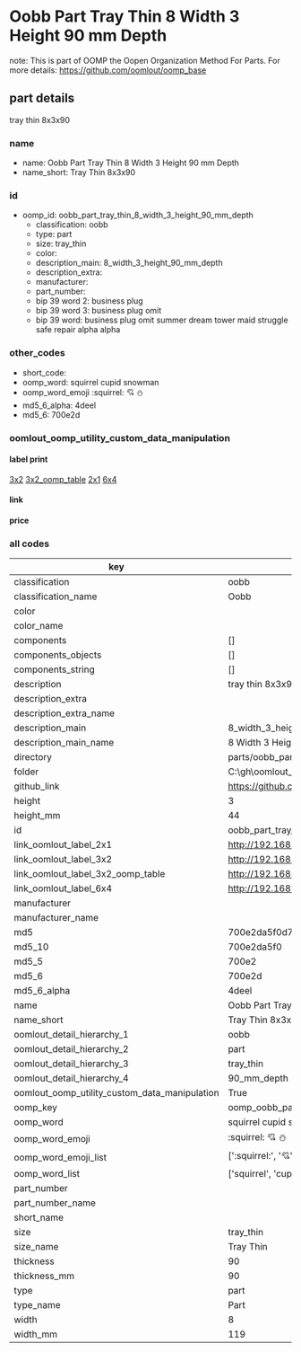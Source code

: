 # Oobb Part Tray Thin 8 Width 3 Height 90 mm Depth  

note: This is part of OOMP the Oopen Organization Method For Parts. For more details: https://github.com/oomlout/oomp_base

##  part details
  



tray thin 8x3x90



### name
* name: Oobb Part Tray Thin 8 Width 3 Height 90 mm Depth
* name_short: Tray Thin 8x3x90 
### id
* oomp_id: oobb_part_tray_thin_8_width_3_height_90_mm_depth
  * classification: oobb
  * type: part
  * size: tray_thin
  * color: 
  * description_main: 8_width_3_height_90_mm_depth
  * description_extra: 
  * manufacturer: 
  * part_number: 
  * bip 39 word 2: business plug
  * bip 39 word 3: business plug omit
  * bip 39 word: business plug omit summer dream tower maid struggle safe repair alpha alpha

### other_codes
* short_code: 
* oomp_word: squirrel cupid snowman
* oomp_word_emoji :squirrel: :cupid: :snowman:
* md5_6_alpha: 4deel
* md5_6: 700e2d






### oomlout_oomp_utility_custom_data_manipulation
#### label print
[3x2](http://192.168.1.245:1112/?label=oomp%204deel)
[3x2_oomp_table](http://192.168.1.108:1112/?label=oomp%204deel)
[2x1](http://192.168.1.242:1112/?label=oomp%204deel)
[6x4](http://192.168.1.55:1112/?label=oomp%204deel)    

#### link

                              

#### price







### all codes 
| key | value |  
| --- | --- |  
| classification | oobb |  
| classification_name | Oobb |  
| color |  |  
| color_name |  |  
| components | [] |  
| components_objects | [] |  
| components_string | [] |  
| description | tray thin 8x3x90 |  
| description_extra |  |  
| description_extra_name |  |  
| description_main | 8_width_3_height_90_mm_depth |  
| description_main_name | 8 Width 3 Height 90 mm Depth |  
| directory | parts/oobb_part_tray_thin_8_width_3_height_90_mm_depth |  
| folder | C:\gh\oomlout_oobb_version_4_generated_parts\things\oobb_part_tray_thin_8_width_3_height_90_mm_depth |  
| github_link | https://github.com/oomlout/oomlout_oomp_part_src/tree/main/parts/oobb_part_tray_thin_8_width_3_height_90_mm_depth |  
| height | 3 |  
| height_mm | 44 |  
| id | oobb_part_tray_thin_8_width_3_height_90_mm_depth |  
| link_oomlout_label_2x1 | http://192.168.1.242:1112/?label=oomp%204deel |  
| link_oomlout_label_3x2 | http://192.168.1.245:1112/?label=oomp%204deel |  
| link_oomlout_label_3x2_oomp_table | http://192.168.1.108:1112/?label=oomp%204deel |  
| link_oomlout_label_6x4 | http://192.168.1.55:1112/?label=oomp%204deel |  
| manufacturer |  |  
| manufacturer_name |  |  
| md5 | 700e2da5f0d750c398a14d9334e9b0f8 |  
| md5_10 | 700e2da5f0 |  
| md5_5 | 700e2 |  
| md5_6 | 700e2d |  
| md5_6_alpha | 4deel |  
| name | Oobb Part Tray Thin 8 Width 3 Height 90 mm Depth |  
| name_short | Tray Thin 8x3x90  |  
| oomlout_detail_hierarchy_1 | oobb |  
| oomlout_detail_hierarchy_2 | part |  
| oomlout_detail_hierarchy_3 | tray_thin |  
| oomlout_detail_hierarchy_4 | 90_mm_depth |  
| oomlout_oomp_utility_custom_data_manipulation | True |  
| oomp_key | oomp_oobb_part_tray_thin_8_width_3_height_90_mm_depth |  
| oomp_word | squirrel cupid snowman |  
| oomp_word_emoji | :squirrel: :cupid: :snowman: |  
| oomp_word_emoji_list | [':squirrel:', ':cupid:', ':snowman:'] |  
| oomp_word_list | ['squirrel', 'cupid', 'snowman'] |  
| part_number |  |  
| part_number_name |  |  
| short_name |  |  
| size | tray_thin |  
| size_name | Tray Thin |  
| thickness | 90 |  
| thickness_mm | 90 |  
| type | part |  
| type_name | Part |  
| width | 8 |  
| width_mm | 119 |  
